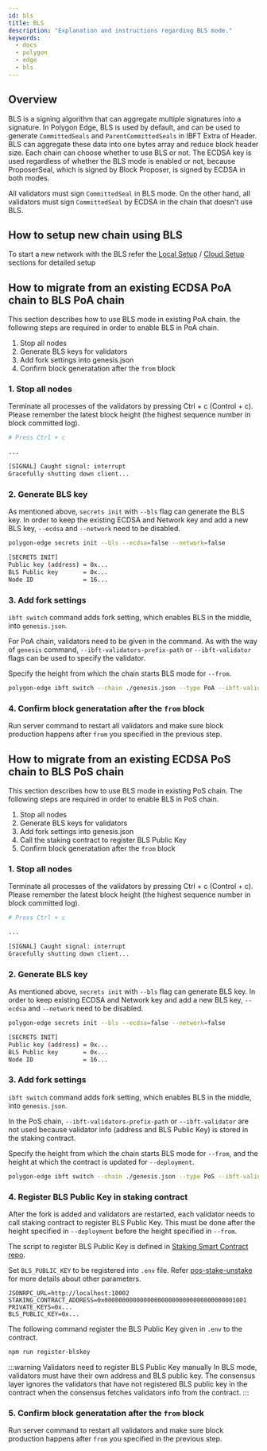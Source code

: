 ```yaml
---
id: bls
title: BLS
description: "Explanation and instructions regarding BLS mode."
keywords:
  - docs
  - polygon
  - edge
  - bls
---
```


## Overview

BLS is a signing algorithm that can aggregate multiple signatures into a signature. In Polygon Edge, BLS is used by default, and can be used to generate `CommittedSeals` and `ParentCommittedSeals` in IBFT Extra of Header. BLS can aggregate these data into one bytes array and reduce block header size. Each chain can choose whether to use BLS or not. The ECDSA key is used regardless of whether the BLS mode is enabled or not, because ProposerSeal, which is signed by Block Proposer, is signed by ECDSA in both modes.

All validators must sign `CommittedSeal` in BLS mode. On the other hand, all validators must sign `CommittedSeal` by ECDSA in the chain that doesn't use BLS.

## How to setup new chain using BLS

To start a new network with the BLS refer the [Local Setup](/docs/edge/get-started/set-up-ibft-locally)
/ [Cloud Setup](/docs/edge/get-started/set-up-ibft-on-the-cloud) sections for detailed setup

## How to migrate from an existing ECDSA PoA chain to BLS PoA chain

This section describes how to use BLS mode in existing PoA chain.
the following steps are required in order to enable BLS in PoA chain.

1. Stop all nodes
2. Generate BLS keys for validators
3. Add fork settings into genesis.json
4. Confirm block generatation after the `from` block

### 1. Stop all nodes
Terminate all processes of the validators by pressing Ctrl + c (Control + c). Please remember the latest block height (the highest sequence number in block committed log).

```bash
# Press Ctrl + c

...

[SIGNAL] Caught signal: interrupt
Gracefully shutting down client...
```
### 2. Generate BLS key

As mentioned above, `secrets init` with `--bls` flag can generate the BLS key. In order to keep the existing ECDSA and Network key and add a new BLS key, `--ecdsa` and `--network` need to be disabled.

```bash
polygon-edge secrets init --bls --ecdsa=false --network=false

[SECRETS INIT]
Public key (address) = 0x...
BLS Public key       = 0x...
Node ID              = 16...
```

### 3. Add fork settings

`ibft switch` command adds fork setting, which enables BLS in the middle, into `genesis.json`.

For PoA chain, validators need to be given in the command. As with the way of `genesis` command, `--ibft-validators-prefix-path` or `--ibft-validator` flags can be used to specify the validator.

Specify the height from which the chain starts BLS mode for `--from`.

```bash
polygon-edge ibft switch --chain ./genesis.json --type PoA --ibft-validator-type bls --ibft-validators-prefix-path test-chain- --from 100
```

### 4. Confirm block generatation after the `from` block

Run server command to restart all validators and make sure block production happens after `from` you specified in the previous step.

## How to migrate from an existing ECDSA PoS chain to BLS PoS chain

This section describes how to use BLS mode in existing PoS chain.
The following steps are required in order to enable BLS in PoS chain.

1. Stop all nodes
2. Generate BLS keys for validators
3. Add fork settings into genesis.json
4. Call the staking contract to register BLS Public Key
5. Confirm block generatation after the `from` block

### 1. Stop all nodes
Terminate all processes of the validators by pressing Ctrl + c (Control + c). Please remember the latest block height (the highest sequence number in block committed log).

```bash
# Press Ctrl + c

...

[SIGNAL] Caught signal: interrupt
Gracefully shutting down client...
```
### 2. Generate BLS key

As mentioned above, `secrets init` with `--bls` flag can generate BLS key. In order to keep existing ECDSA and Network key and add a new BLS key, `--ecdsa` and `--network` need to be disabled.

```bash
polygon-edge secrets init --bls --ecdsa=false --network=false

[SECRETS INIT]
Public key (address) = 0x...
BLS Public key       = 0x...
Node ID              = 16...
```

### 3. Add fork settings

`ibft switch` command adds fork setting, which enables BLS in the middle, into `genesis.json`.

In the PoS chain, `--ibft-validators-prefix-path` or `--ibft-validator` are not used because validator info (address and BLS Public Key) is stored in the staking contract.

Specify the height from which the chain starts BLS mode for `--from`, and the height at which the contract is updated for `--deployment`.

```bash
polygon-edge ibft switch --chain ./genesis.json --type PoS --ibft-validator-type bls --deployment 50 --from 200
```

### 4. Register BLS Public Key in staking contract

After the fork is added and validators are restarted, each validator needs to call staking contract to register BLS Public Key. This must be done after the height specified in `--deployment` before the height specified in `--from`.

The script to register BLS Public Key is defined in [Staking Smart Contract repo](https://github.com/0xPolygon/staking-contracts). 

Set `BLS_PUBLIC_KEY` to be registered into `.env` file. Refer [pos-stake-unstake](/docs/edge/consensus/pos-stake-unstake#setting-up-the-provided-helper-scripts) for more details about other parameters.

```env
JSONRPC_URL=http://localhost:10002
STAKING_CONTRACT_ADDRESS=0x0000000000000000000000000000000000001001
PRIVATE_KEYS=0x...
BLS_PUBLIC_KEY=0x...
```

The following command register the BLS Public Key given in `.env` to the contract.

```bash
npm run register-blskey
```

:::warning Validators need to register BLS Public Key manually
In BLS mode, validators must have their own address and BLS public key. The consensus layer ignores the validators that have not registered BLS public key in the contract when the consensus fetches validators info from the contract.
:::

### 5. Confirm block generatation after the `from` block

Run server command to restart all validators and make sure block production happens after `from` you specified in the previous step.